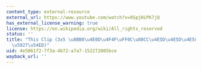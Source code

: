 ```yaml
---
content_type: external-resource
external_url: https://www.youtube.com/watch?v=9SpjHiPK7jQ
has_external_license_warning: true
license: https://en.wikipedia.org/wiki/All_rights_reserved
status: ''
title: "This Clip (3x5 \u8BB0\u4E0D\u4F4F\uFF0C\u80CC\u4E5D\u4E5D\u4E58\u6CD5\u8868\
  \u5927\u54ED)"
uid: 4e5061f2-7f3a-4b72-a7a7-152272005bce
wayback_url: ''
---
```

